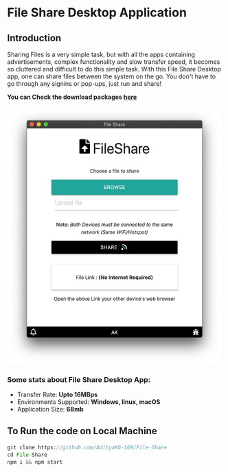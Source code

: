 # File Share Desktop Application
## Introduction
Sharing Files is a very simple task, but with all the apps containing advertisements, complex functionality and slow transfer speed, it becomes so cluttered and difficult to do this simple task.
With this File Share Desktop app, one can share files between the system on the go. You don't have to go through any signins or pop-ups, just run and share!

**You can Check the download packages <a href='https://github.com/AdityaKG-169/File-Share/releases'>here</a>**

<img src='https://github.com/AdityaKG-169/File-Share/blob/master/Screenshot%202020-09-23%20at%201.44.40%20AM.png?raw=true' width="500" height="600"/>

### Some stats about File Share Desktop App:
<ul>
  <li>Transfer Rate: <b>Upto 16MBps</b></li>
  <li>Environments Supported: <b>Windows, linux, macOS</b></li>
  <li>Application Size: <b>68mb</b></li>
</ul>

## To Run the code on Local Machine

```javascript
git clone https://github.com/AdityaKG-169/File-Share
cd File-Share
npm i && npm start
```
